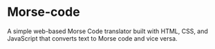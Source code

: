 # Morse-code
A simple web-based Morse Code translator built with HTML, CSS, and JavaScript that converts text to Morse code and vice versa.
